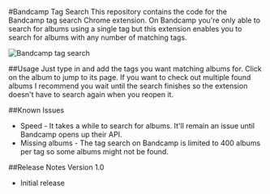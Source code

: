 #Bandcamp Tag Search
This repository contains the code for the Bandcamp tag search Chrome extension. On Bandcamp you're only able to search for albums using a single tag but this extension enables you to search for albums with any number of matching tags.

![Bandcamp tag search](http://i.imgur.com/IAnsx3i.png)

##Usage
Just type in and add the tags you want matching albums for. Click on the album to jump to its page.
If you want to check out multiple found albums I recommend you wait until the search finishes so the extension doesn't have to search again when you reopen it.

##Known Issues
- Speed - It takes a while to search for albums. It'll remain an issue until Bandcamp opens up their API.
- Missing albums - The tag search on Bandcamp is limited to 400 albums per tag so some albums might not be found.

##Release Notes
Version 1.0
- Initial release